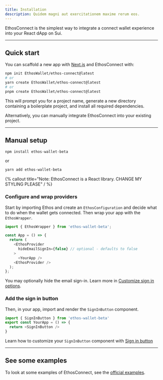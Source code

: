 ```yaml
---
title: Installation
description: Quidem magni aut exercitationem maxime rerum eos.
---
```


EthosConnect is the simplest way to integrate a connect wallet experience into your React dApp on Sui.

---

## Quick start

You can scaffold a new app with [Next.js](https://nextjs.org/) and EthosConnect with:

```bash
npm init EthosWallet/ethos-connect@latest
# or
yarn create EthosWallet/ethos-connect@latest
# or
pnpm create EthosWallet/ethos-connect@latest
```

This will prompt you for a project name, generate a new directory containing a boilerplate project, and install all required dependencies.

Alternatively, you can manually integrate EthosConnect into your existing project.

---

## Manual setup

```bash
npm install ethos-wallet-beta
```

or

```bash
yarn add ethos-wallet-beta
```

{% callout title="Note: EthosConnect is a React library. CHANGE MY STYLING PLEASE" / %}

### Configure and wrap providers

Start by importing Ethos and create an `EthosConfiguration` and decide what to do when the wallet gets connected. Then wrap your app with the `EthosWrapper`.

```js
import { EthosWrapper } from 'ethos-wallet-beta';

const App = () => {
  return (
    <EthosProvider
      hideEmailSignIn={false} // optional - defaults to false
    >
      <YourApp />
    <EthosProvider />
  );
};
```

You may optionally hide the email sign-in. Learn more in [Customize sign in options](customize-sign-in-options).

### Add the sign in button

Then, in your app, import and render the `SignInButton` component.

```js
import { SignInButton } from 'ethos-wallet-beta'
export const YourApp = () => {
  return <SignInButton />
}
```

Learn how to customize your `SignInButton` component with [Sign in button](sign-in-button)

---

## See some examples

To look at some examples of EthosConnect, see the [official examples](https://github.com/EthosWallet/ethosconnect/tree/main/examples).

